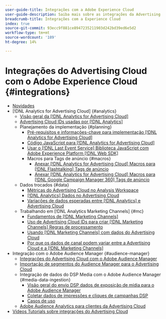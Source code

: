 ```yaml
---
user-guide-title: Integrações com a Adobe Experience Cloud
user-guide-description: Saiba mais sobre as integrações da Advertising Cloud DSP e da Advertising Cloud Search com outros produtos e serviços da Adobe Experience Cloud.
breadcrumb-title: Integrações com a Experience Cloud
index: true
source-git-commit: 93ecc9f881ce8947235211903d242bd39ed6e5d2
workflow-type: tm+mt
source-wordcount: '189'
ht-degree: 14%

---
```



# Integrações do Advertising Cloud com o Adobe Experience Cloud {#integrations}

<!--  ADD LATER: and Adobe Experience Platform -->

+ [Novidades](/help/integrations/home.md)
+ [!DNL Analytics for Advertising Cloud] {#analytics}
   + [Visão geral da [!DNL Analytics for Advertising Cloud]](/help/integrations/analytics/overview.md)
   + [Advertising Cloud IDs usadas por [!DNL Analytics]](/help/integrations/analytics/ids.md)
   + Planejamento da implementação {#planning}
      + [Pré-requisitos e informações-chave para implementação [!DNL Analytics for Advertising Cloud]](/help/integrations/analytics/prerequisites.md)
      + [Código JavaScript para [!DNL Analytics for Advertising Cloud]](/help/integrations/analytics/javascript.md)
      + [Usar o [!DNL Last Event Service] Biblioteca JavaScript com Adobe Experience Platform [!DNL Web SDK]](/help/integrations/analytics/web-sdk.md)
      + Macros para Tags de anúncio {#macros}
         + [Anexar [!DNL Analytics for Advertising Cloud] Macros para [!DNL Flashtalking] Tags de anúncio](/help/integrations/analytics/macros-flashtalking.md)
         + [Anexar [!DNL Analytics for Advertising Cloud] Macros para [!DNL Google Campaign Manager 360] Tags de anúncio](/help/integrations/analytics/macros-google-campaign-manager.md)
   + Dados trocados {#data}
      + [Métricas do Advertising Cloud no Analysis Workspace](/help/integrations/analytics/advertising-cloud-metrics-in-analytics.md)
      + [[!DNL Analytics] Dados no Advertising Cloud](/help/integrations/analytics/analytics-data-in-advertising-cloud.md)
      + [Variações de dados esperadas entre [!DNL Analytics] e Advertising Cloud](/help/integrations/analytics/data-variances.md)
   + Trabalhando em [!DNL Analytics Marketing Channels] {#mc}
      + [Fundamentos de [!DNL Marketing Channels]](/help/integrations/analytics/marketing-channels/mc-overview.md)
      + [Uso de Advertising Cloud IDs para criar [!DNL Marketing Channels] Regras de processamento](/help/integrations/analytics/marketing-channels/mc-ids.md)
      + [Usando [!DNL Marketing Channels] com dados do Advertising Cloud](/help/integrations/analytics/marketing-channels/mc-ac-data.md)
      + [Por que os dados de canal podem variar entre a Advertising Cloud e a [!DNL Marketing Channels]](/help/integrations/analytics/marketing-channels/mc-data-variances.md)
+ Integração com o Adobe Audience Manager {#audience-manager}
   + [Integrações do Advertising Cloud com o Adobe Audience Manager](/help/integrations/audience-manager/overview.md)
   + [Importação de segmentos do Audience Manager para o Advertising Cloud](/help/integrations/audience-manager/import-audiences.md)
   + Integração de dados do DSP Media com o Adobe Audience Manager {#media-data-ingestion}
      + [Visão geral do envio DSP dados de exposição de mídia para o Adobe Audience Manager](/help/integrations/audience-manager/media-data-integration/overview.md)
      + [Coletar dados de impressões e cliques de campanhas DSP](/help/integrations/audience-manager/media-data-integration/collect.md)
      + [Casos de uso](/help/integrations/audience-manager/media-data-integration/use-cases.md)
   + [Adobe Audience Analytics para clientes da Advertising Cloud](/help/integrations/audience-manager/audience-analytics.md)
+ [Vídeos Tutorials sobre integrações do Advertising Cloud](https://experienceleague.adobe.com/docs/advertising-cloud-learn/tutorials/overview.html)<!-- rename if the tutorials TOC structure changes -->
